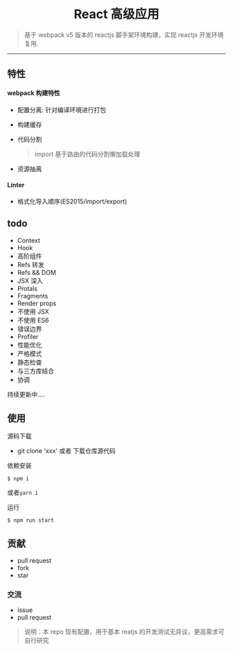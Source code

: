 <h1 align='center'>React 高级应用</h1>

> 基于 webpack v5 版本的 reactjs 脚手架环境构建，实现 reactjs 开发环境复用.

---

## 特性

#### webpack 构建特性

-   配置分离: 针对编译环境进行打包
-   构建缓存
-   代码分割

    > import 基于路由的代码分割懒加载处理

-   资源抽离

#### Linter

-   格式化导入顺序(ES2015/import/export)

## todo

-   Context
-   Hook
-   高阶组件
-   Refs 转发
-   Refs && DOM
-   JSX 深入
-   Protals
-   Fragments
-   Render props
-   不使用 JSX
-   不使用 ES6
-   错误边界
-   Profiler
-   性能优化
-   严格模式
-   静态检查
-   与三方库结合
-   协调

持续更新中....

## 使用

源码下载

-   git clone 'xxx' 或者 下载仓库源代码

依赖安装

```base
$ npm i
```

或者`yarn i`

运行

```base
$ npm run start
```

## 贡献

-   pull request
-   fork
-   star

### 交流

-   issue
-   pull request

> 说明：本 repo 现有配置，用于基本 reatjs 的开发测试无异议，更高需求可自行研究
